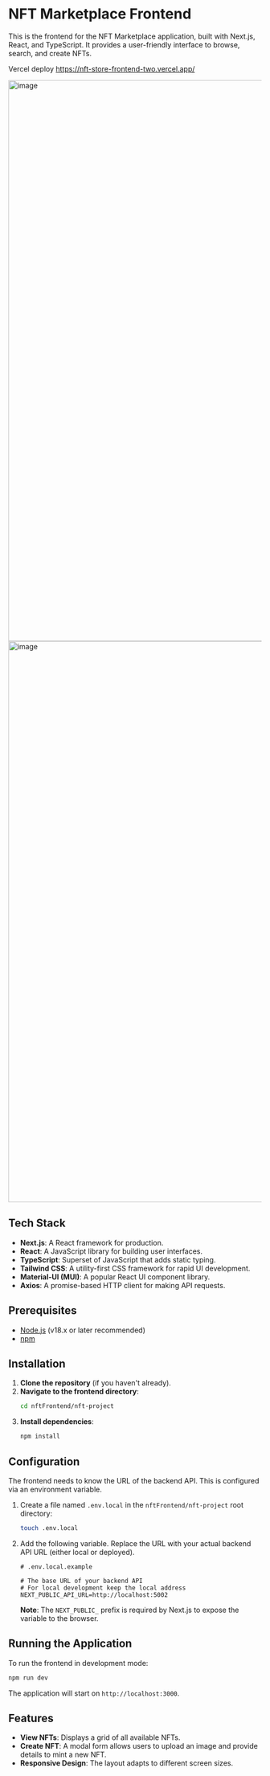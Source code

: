 # NFT Marketplace Frontend

This is the frontend for the NFT Marketplace application, built with Next.js, React, and TypeScript. It provides a user-friendly interface to browse, search, and create NFTs.



Vercel deploy 
https://nft-store-frontend-two.vercel.app/



<img width="1728" height="1117" alt="image" src="https://github.com/user-attachments/assets/edad3a40-b1f0-473a-9131-c510b15ad527" />

<img width="1728" height="1117" alt="image" src="https://github.com/user-attachments/assets/8591eec3-fd32-42dd-9cd5-048fa699aec4" />


## Tech Stack

- **Next.js**: A React framework for production.
- **React**: A JavaScript library for building user interfaces.
- **TypeScript**: Superset of JavaScript that adds static typing.
- **Tailwind CSS**: A utility-first CSS framework for rapid UI development.
- **Material-UI (MUI)**: A popular React UI component library.
- **Axios**: A promise-based HTTP client for making API requests.

## Prerequisites

- [Node.js](https://nodejs.org/) (v18.x or later recommended)
- [npm](https://www.npmjs.com/)

## Installation

1.  **Clone the repository** (if you haven't already).
2.  **Navigate to the frontend directory**:
    ```bash
    cd nftFrontend/nft-project
    ```
3.  **Install dependencies**:
    ```bash
    npm install
    ```

## Configuration

The frontend needs to know the URL of the backend API. This is configured via an environment variable.

1.  Create a file named `.env.local` in the `nftFrontend/nft-project` root directory:
    ```bash
    touch .env.local
    ```
2.  Add the following variable. Replace the URL with your actual backend API URL (either local or deployed).

    ```env
    # .env.local.example

    # The base URL of your backend API
    # For local development keep the local address
    NEXT_PUBLIC_API_URL=http://localhost:5002

    ```

    **Note**: The `NEXT_PUBLIC_` prefix is required by Next.js to expose the variable to the browser.

## Running the Application

To run the frontend in development mode:

```bash
npm run dev
```

The application will start on `http://localhost:3000`.

## Features

- **View NFTs**: Displays a grid of all available NFTs.
- **Create NFT**: A modal form allows users to upload an image and provide details to mint a new NFT.
- **Responsive Design**: The layout adapts to different screen sizes.

